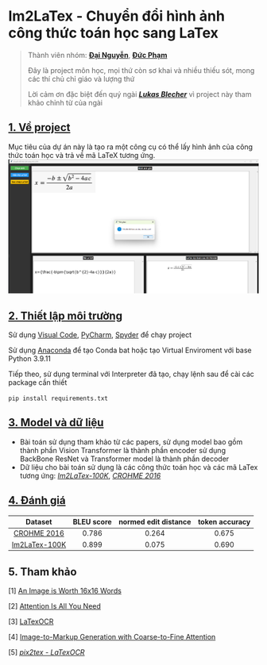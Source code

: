 # **Im2LaTex - Chuyển đổi hình ảnh công thức toán học sang LaTex**
> Thành viên nhóm: [**Đại Nguyễn**](https://github.com/pistachioc), [**Đức Phạm**](https://github.com/CharliePham141)
> 
> Đây là project môn học, mọi thứ còn sơ khai và nhiều thiếu sót, mong các thí chủ chỉ giáo và lượng thứ
> 
> Lời cảm ơn đặc biệt đến quý ngài [***Lukas Blecher***](https://github.com/lukas-blecher) vì project này tham khảo chỉnh từ của ngài
> 

## [1. Về project](#project)

Mục tiêu của dự án này là tạo ra một công cụ có thể lấy hình ảnh của công thức toán học và trả về mã LaTeX tương ứng.
![Hình ảnh demo của project](demo.png)

## [2. Thiết lập môi trường](#moitruong)

Sử dụng [Visual Code](https://code.visualstudio.com/download), [PyCharm](https://www.jetbrains.com/pycharm/download/?section=windows), [Spyder](https://www.spyder-ide.org/) để chạy project

Sử dụng [Anaconda](https://www.anaconda.com/download/success) để tạo Conda bat hoặc tạo Virtual Enviroment với base Python 3.9.11

Tiếp theo, sử dụng terminal với Interpreter đã tạo, chạy lệnh sau để cài các package cần thiết

```pip install requirements.txt```

## [3. Model và dữ liệu](#model)
* Bài toán sử dụng tham khảo từ các papers, sử dụng model bao gồm thành phần Vision Transformer là thành phần encoder sử dụng BackBone ResNet và Transformer model là thành phần decoder
* Dữ liệu cho bài toán sử dụng là các công thức toán học và các mã LaTex tương ứng: [*Im2LaTex-100K*](https://www.kaggle.com/datasets/shahrukhkhan/im2latex100k), [*CROHME 2016*](https://tc11.cvc.uab.es/datasets/ICFHR-CROHME-2016_1)


## [4.  Đánh giá](#performance)
|                                  Dataset                                   | BLEU score | normed edit distance | token accuracy |
|:--------------------------------------------------------------------------:|:----------:|:--------------------:|:--------------:|
|    [CROHME 2016](https://tc11.cvc.uab.es/datasets/ICFHR-CROHME-2016_1)     |   0.786    |        0.264         |     0.675      |   
| [Im2LaTex-100K](https://www.kaggle.com/datasets/shahrukhkhan/im2latex100k) |   0.899    |        0.075         |     0.690      |


## 5. Tham khảo
[1] [An Image is Worth 16x16 Words](https://arxiv.org/abs/2010.11929)

[2] [Attention Is All You Need](https://arxiv.org/abs/1706.03762)

[3] [LaTexOCR](https://pix2tex.readthedocs.io/en/latest/)

[4] [Image-to-Markup Generation with Coarse-to-Fine Attention](https://arxiv.org/abs/1609.04938v2)

[5] [*pix2tex - LaTexOCR*](https://github.com/lukas-blecher/LaTeX-OCR)


